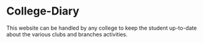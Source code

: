 # College-Diary
This website can be handled by any college to keep the student up-to-date about the various clubs and branches activities.
